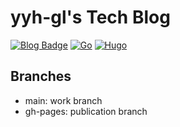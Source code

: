 # yyh-gl's Tech Blog

[![Blog Badge](https://img.shields.io/badge/-Blog-blue?style=flat&logo=hugo&logoColor=white)](https://tech.yyh-gl.dev/)
[![Go](https://img.shields.io/badge/Go-1.18.3-skyblue.svg)](https://go.googlesource.com/go)
[![Hugo](https://img.shields.io/badge/Hugo-v0.95.0/extended-red.svg)](https://github.com/gohugoio/hugo)

## Branches

- main: work branch
- gh-pages: publication branch
